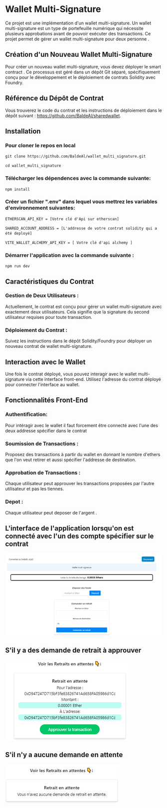 # Wallet Multi-Signature
Ce projet est une implémentation d'un wallet multi-signature. Un wallet multi-signature est un type de portefeuille numérique qui nécessite plusieurs approbations avant de pouvoir exécuter des transactions. 
Ce projet permet de gérer un wallet multi-signature pour deux personne .


## Création d'un Nouveau Wallet Multi-Signature
Pour créer un nouveau wallet multi-signature, vous devez déployer le smart contract . Ce processus est géré dans un dépôt Git séparé, spécifiquement conçu pour le développement et le déploiement de contrats Solidity avec Foundry.

## Référence du Dépôt de Contrat
Vous trouverez le code du contrat et les instructions de déploiement dans le dépôt suivant : https://github.com/BaldeAl/sharedwallet.

## Installation
### Pour cloner le repos en local 
``` 
git clone https://github.com/BaldeAl/wallet_multi_signature.git
```
```
cd wallet_multi_signature
```
### Télécharger les dépendences avec la commande suivante:
```
npm install
```
### Créer un fichier ".env" dans lequel vous mettrez les variables d'environnement suivantes:
```
ETHERSCAN_API_KEY = [Votre clé d'Api sur etherscan]
```
```
SHARED_ACCOUNT_ADDRESS = [L'addresse de votre contrat solidity qui a été deployé]
```
```
VITE_WALLET_ALCHEMY_API_KEY = [ Votre clé d'api alchemy ]
```
### Démarrer l'application avec la commande suivante :
```
npm run dev
```

## Caractéristiques du Contrat
### Gestion de Deux Utilisateurs : 
Actuellement, le contrat est conçu pour gérer un wallet multi-signature avec exactement deux utilisateurs. Cela signifie que la signature du second utilisateur requises pour toute transaction.
### Déploiement du Contrat : 
Suivez les instructions dans le dépôt Solidity/Foundry pour déployer un nouveau contrat de wallet multi-signature.
## Interaction avec le Wallet
Une fois le contrat déployé, vous pouvez interagir avec le wallet multi-signature via cette interface front-end. Utilisez l'adresse du contrat déployé pour connecter l'interface au wallet.

## Fonctionnalités Front-End
### Authentification:
Pour intéragir avec le wallet il faut forcement être connecté avec l'une des deux addresse spécifier dans le contrat
### Soumission de Transactions : 
Proposez des transactions à partir du wallet en donnant le nombre d'ethers que l'on veut retirer et aussi spécifier l'addresse de destination.
### Approbation de Transactions : 
Chaque utilisateur peut approuver les transactions proposées par l'autre utilisateur et pas les tiennes.
### Depot  : 
Chaque utilisateur peut deposer de l'argent .

## L'interface de l'application lorsqu'on est connecté avec l'un des compte spécifier sur le contrat
![Alt text](image.png)
## S'il y a des demande de retrait à approuver
![Alt text](image-1.png)
## S'il n'y a aucune demande en attente
![Alt text](image-2.png)




